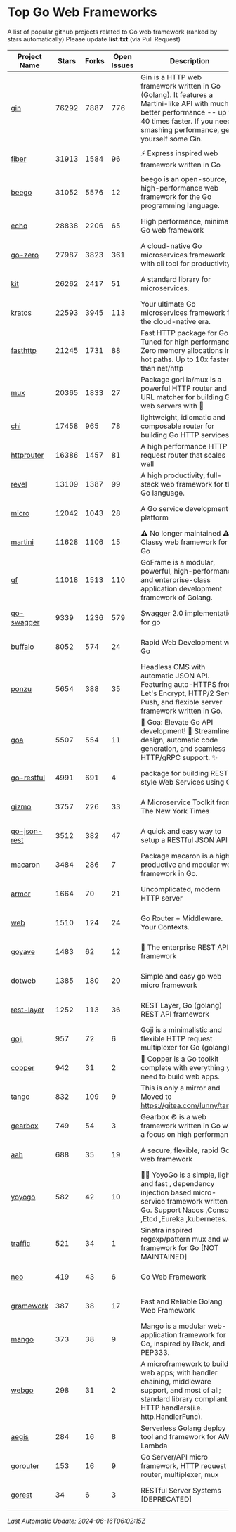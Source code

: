 # Top Go Web Frameworks
A list of popular github projects related to Go web framework (ranked by stars automatically)
Please update **list.txt** (via Pull Request)

| Project Name | Stars | Forks | Open Issues | Description | Last Commit |
| ------------ | ----- | ----- | ----------- | ----------- | ----------- |
| [gin](https://github.com/gin-gonic/gin) | 76292 | 7887 | 776 | Gin is a HTTP web framework written in Go (Golang). It features a Martini-like API with much better performance -- up to 40 times faster. If you need smashing performance, get yourself some Gin. | 2024-06-15 16:28:08 |
| [fiber](https://github.com/gofiber/fiber) | 31913 | 1584 | 96 | ⚡️ Express inspired web framework written in Go | 2024-06-12 14:22:36 |
| [beego](https://github.com/beego/beego) | 31052 | 5576 | 12 | beego is an open-source, high-performance web framework for the Go programming language. | 2024-05-26 06:25:36 |
| [echo](https://github.com/labstack/echo) | 28838 | 2206 | 65 | High performance, minimalist Go web framework | 2024-05-30 19:50:01 |
| [go-zero](https://github.com/zeromicro/go-zero) | 27987 | 3823 | 361 | A cloud-native Go microservices framework with cli tool for productivity. | 2024-06-12 06:26:26 |
| [kit](https://github.com/go-kit/kit) | 26262 | 2417 | 51 | A standard library for microservices. | 2024-03-13 13:42:15 |
| [kratos](https://github.com/go-kratos/kratos) | 22593 | 3945 | 113 | Your ultimate Go microservices framework for the cloud-native era. | 2024-06-15 05:28:15 |
| [fasthttp](https://github.com/valyala/fasthttp) | 21245 | 1731 | 88 | Fast HTTP package for Go. Tuned for high performance. Zero memory allocations in hot paths. Up to 10x faster than net/http | 2024-06-14 07:39:33 |
| [mux](https://github.com/gorilla/mux) | 20365 | 1833 | 27 | Package gorilla/mux is a powerful HTTP router and URL matcher for building Go web servers with 🦍 | 2024-05-22 10:23:46 |
| [chi](https://github.com/go-chi/chi) | 17458 | 965 | 78 | lightweight, idiomatic and composable router for building Go HTTP services | 2024-06-07 23:13:37 |
| [httprouter](https://github.com/julienschmidt/httprouter) | 16386 | 1457 | 81 | A high performance HTTP request router that scales well | 2024-01-30 10:56:56 |
| [revel](https://github.com/revel/revel) | 13109 | 1387 | 99 | A high productivity, full-stack web framework for the Go language. | 2022-04-12 20:53:30 |
| [micro](https://github.com/micro/micro) | 12042 | 1043 | 28 | A Go service development platform | 2024-04-28 06:49:26 |
| [martini](https://github.com/go-martini/martini) | 11628 | 1106 | 15 | ⚠️ No longer maintained ⚠️  Classy web framework for Go | 2017-01-21 21:58:54 |
| [gf](https://github.com/gogf/gf) | 11018 | 1513 | 110 | GoFrame is a modular, powerful, high-performance and enterprise-class application development framework of Golang.  | 2024-06-13 13:55:32 |
| [go-swagger](https://github.com/go-swagger/go-swagger) | 9339 | 1236 | 579 | Swagger 2.0 implementation for go | 2024-05-13 17:21:38 |
| [buffalo](https://github.com/gobuffalo/buffalo) | 8052 | 574 | 24 | Rapid Web Development w/ Go | 2023-01-26 15:34:17 |
| [ponzu](https://github.com/ponzu-cms/ponzu) | 5654 | 388 | 35 | Headless CMS with automatic JSON API. Featuring auto-HTTPS from Let's Encrypt, HTTP/2 Server Push, and flexible server framework written in Go. | 2020-01-02 00:14:32 |
| [goa](https://github.com/goadesign/goa) | 5507 | 554 | 11 | 🌟 Goa: Elevate Go API development! 🚀 Streamlined design, automatic code generation, and seamless HTTP/gRPC support. ✨ | 2024-06-15 18:26:04 |
| [go-restful](https://github.com/emicklei/go-restful) | 4991 | 691 | 4 | package for building REST-style Web Services using Go | 2024-05-28 19:04:28 |
| [gizmo](https://github.com/nytimes/gizmo) | 3757 | 226 | 33 | A Microservice Toolkit from The New York Times | 2021-04-30 15:27:05 |
| [go-json-rest](https://github.com/ant0ine/go-json-rest) | 3512 | 382 | 47 | A quick and easy way to setup a RESTful JSON API | 2017-09-13 04:12:08 |
| [macaron](https://github.com/go-macaron/macaron) | 3484 | 286 | 7 | Package macaron is a high productive and modular web framework in Go. | 2024-06-10 02:09:36 |
| [armor](https://github.com/labstack/armor) | 1664 | 70 | 21 | Uncomplicated, modern HTTP server | 2019-08-03 18:10:09 |
| [web](https://github.com/gocraft/web) | 1510 | 124 | 24 | Go Router + Middleware. Your Contexts. | 2019-02-07 15:06:52 |
| [goyave](https://github.com/go-goyave/goyave) | 1483 | 62 | 12 | 🍐 The enterprise REST API framework | 2024-06-15 09:02:11 |
| [dotweb](https://github.com/devfeel/dotweb) | 1385 | 180 | 20 | Simple and easy go web micro framework | 2023-12-13 02:13:17 |
| [rest-layer](https://github.com/rs/rest-layer) | 1252 | 113 | 36 | REST Layer, Go (golang) REST API framework | 2021-09-30 23:58:01 |
| [goji](https://github.com/goji/goji) | 957 | 72 | 6 | Goji is a minimalistic and flexible HTTP request multiplexer for Go (golang) | 2019-01-26 23:58:29 |
| [copper](https://github.com/gocopper/copper) | 942 | 31 | 2 | 🚀‏‏‎    ‎‏‏‎‏‏‎‎‎‎‎‎Copper is a Go toolkit complete with everything you need to build web apps. | 2024-06-04 14:59:15 |
| [tango](https://github.com/lunny/tango) | 832 | 109 | 9 | This is only a mirror and Moved to https://gitea.com/lunny/tango | 2019-05-17 03:31:10 |
| [gearbox](https://github.com/gogearbox/gearbox) | 749 | 54 | 3 | Gearbox :gear: is a web framework written in Go with a focus on high performance | 2022-09-21 00:20:37 |
| [aah](https://github.com/go-aah/aah) | 688 | 35 | 19 | A secure, flexible, rapid Go web framework | 2020-09-02 02:31:20 |
| [yoyogo](https://github.com/yoyofx/yoyogo) | 582 | 42 | 10 | 🦄🌈 YoyoGo is a simple, light and fast , dependency injection based micro-service framework written in Go. Support Nacos ,Consoul ,Etcd ,Eureka ,kubernetes. | 2024-02-07 09:13:19 |
| [traffic](https://github.com/gravityblast/traffic) | 521 | 34 | 1 | Sinatra inspired regexp/pattern mux and web framework for Go [NOT MAINTAINED] | 2015-11-26 21:31:07 |
| [neo](https://github.com/ivpusic/neo) | 419 | 43 | 6 | Go Web Framework | 2017-08-14 23:54:31 |
| [gramework](https://github.com/gramework/gramework) | 387 | 38 | 17 | Fast and Reliable Golang Web Framework | 2023-10-27 14:01:05 |
| [mango](https://github.com/paulbellamy/mango) | 373 | 38 | 9 | Mango is a modular web-application framework for Go, inspired by Rack, and PEP333. | 2017-10-17 08:18:43 |
| [webgo](https://github.com/bnkamalesh/webgo) | 298 | 31 | 2 | A microframework to build web apps; with handler chaining, middleware support, and most of all; standard library compliant HTTP handlers(i.e. http.HandlerFunc). | 2024-04-21 18:28:25 |
| [aegis](https://github.com/tmaiaroto/aegis) | 284 | 16 | 8 | Serverless Golang deploy tool and framework for AWS Lambda | 2019-07-28 17:59:41 |
| [gorouter](https://github.com/vardius/gorouter) | 153 | 16 | 9 | Go Server/API micro framework, HTTP request router, multiplexer, mux | 2024-01-01 23:03:02 |
| [gorest](https://github.com/tideland/gorest) | 34 | 6 | 3 | RESTful Server Systems [DEPRECATED] | 2017-11-10 13:00:37 |

*Last Automatic Update: 2024-06-16T06:02:15Z*